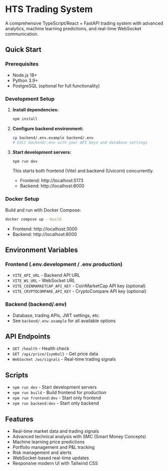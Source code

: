 # HTS Trading System

A comprehensive TypeScript/React + FastAPI trading system with advanced analytics, machine learning predictions, and real-time WebSocket communication.

## Quick Start

### Prerequisites
- Node.js 18+
- Python 3.9+
- PostgreSQL (optional for full functionality)

### Development Setup

1. **Install dependencies:**
   ```bash
   npm install
   ```

2. **Configure backend environment:**
   ```bash
   cp backend/.env.example backend/.env
   # Edit backend/.env with your API keys and database settings
   ```

3. **Start development servers:**
   ```bash
   npm run dev
   ```

   This starts both frontend (Vite) and backend (Uvicorn) concurrently.

   - Frontend: http://localhost:5173
   - Backend: http://localhost:8000

### Docker Setup

Build and run with Docker Compose:

```bash
docker compose up --build
```

- Frontend: http://localhost:3000
- Backend: http://localhost:8000

## Environment Variables

### Frontend (.env.development / .env.production)
- `VITE_API_URL` - Backend API URL
- `VITE_WS_URL` - WebSocket URL
- `VITE_COINMARKETCAP_API_KEY` - CoinMarketCap API key (optional)
- `VITE_CRYPTOCOMPARE_API_KEY` - CryptoCompare API key (optional)

### Backend (backend/.env)
- Database, trading APIs, JWT settings, etc.
- See `backend/.env.example` for all available options

## API Endpoints

- `GET /health` - Health check
- `GET /api/price/{symbol}` - Get price data
- `WebSocket /ws/signals` - Real-time trading signals

## Scripts

- `npm run dev` - Start development servers
- `npm run build` - Build frontend for production
- `npm run frontend:dev` - Start only frontend
- `npm run backend:dev` - Start only backend

## Features

- Real-time market data and trading signals
- Advanced technical analysis with SMC (Smart Money Concepts)
- Machine learning price predictions
- Portfolio management and P&L tracking
- Risk management and alerts
- WebSocket-based real-time updates
- Responsive modern UI with Tailwind CSS